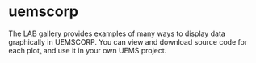 uemscorp
=======================
The LAB gallery provides examples of many ways to display data graphically in UEMSCORP. You can view and download source code for each plot[.](#TxeUuIS8qeCovDxCjq) and use it in your own UEMS project.